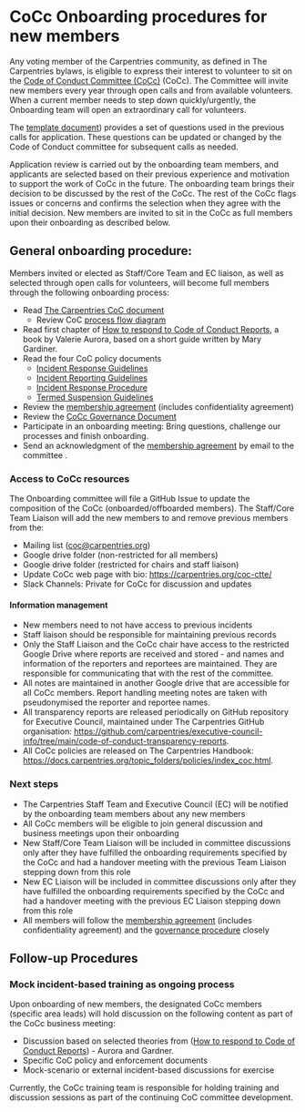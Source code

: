 # CoCc Onboarding procedures for new members

Any voting member of the Carpentries community, as defined in The Carpentries bylaws, is eligible to express their interest to volunteer to sit on the [Code of Conduct Committee (CoCc)](https://carpentries.org/coc-ctte/) (CoCc).
The Committee will invite new members every year  through open calls and from available volunteers. When a current member needs to step down quickly/urgently, the Onboarding team will open an extraordinary call for volunteers.

The [template document](https://docs.google.com/document/d/12GtF4xbnfm0aopKZAUOaFhKJ1OB1SOj09PHBbxY55kk/edit?usp=sharing)) provides a set of questions used in the previous calls for application. These questions can be updated or changed by the Code of Conduct committee for subsequent calls as needed.

Application review is carried out by the onboarding team members, and applicants are selected based on their previous experience and motivation to support the work of CoCc in the future.
The onboarding team brings their decision to be discussed by the rest of the CoCc. The rest of the CoCc flags issues or concerns and confirms the selection when they agree with the initial decision.
New members are invited to sit in the CoCc as full members upon their onboarding as described below.

## General onboarding procedure: 

Members invited or elected as Staff/Core Team and EC liaison, as well as selected through open calls for volunteers, will become full members through the following onboarding process:	

* Read [The Carpentries CoC document](https://docs.carpentries.org/topic_folders/policies/code-of-conduct.html)
  * Review CoC [process flow diagram](https://docs.carpentries.org/topic_folders/policies/code-of-conduct.html#process-flow-diagram)
* Read first chapter of [How to respond to Code of Conduct Reports](https://drive.google.com/file/d/1B3rC9fwSDDVzrJ-e-vCO5O4Q3ndfzy47/view), a book by Valerie Aurora, based on a short guide written by Mary Gardiner.
* Read the four CoC policy documents
  * [Incident Response Guidelines](https://docs.carpentries.org/topic_folders/policies/incident-response.html)
  * [Incident Reporting Guidelines](https://docs.carpentries.org/topic_folders/policies/incident-reporting.html)
  * [Incident Response Procedure](https://docs.carpentries.org/topic_folders/policies/enforcement-guidelines.html)
  * [Termed Suspension Guidelines](https://docs.carpentries.org/topic_folders/policies/termed-suspension.html)
* Review the [membership agreement](https://docs.carpentries.org/topic_folders/policies/coc-membership-agreement.html) (includes confidentiality agreement)
* Review the [CoCc Governance Document](https://docs.carpentries.org/topic_folders/policies/coc-governance.html)
* Participate in an onboarding meeting: Bring questions, challenge our processes and finish onboarding.
* Send an acknowledgment of the [membership agreement](https://docs.carpentries.org/topic_folders/policies/coc-membership-agreement.html) by email to the committee .

### Access to CoCc resources

The Onboarding committee will file a GitHub Issue to update the composition of the CoCc (onboarded/offboarded members). The Staff/Core Team Liaison will add the new members to and remove previous members from the:
* Mailing list (coc@carpentries.org)
* Google drive folder (non-restricted for all members)
* Google drive folder (restricted for chairs and staff liaison)
* Update CoCc web page with bio: https://carpentries.org/coc-ctte/
* Slack Channels: Private for CoCc for discussion and updates

#### Information management

* New members need to not have access to previous incidents 
* Staff liaison should be responsible for maintaining previous records
* Only the Staff Liaison and the CoCc chair have access to the restricted Google Drive where reports are received and stored - and names and information of the reporters and reportees are maintained. They are responsible for communicating that with the rest of the committee. 
* All notes are maintained in another Google drive that are accessible for all CoCc members. Report handling meeting notes are taken with pseudonymised the reporter and reportee names.
* All transparency reports are released periodically on GitHub repository for Executive Council, maintained under The Carpentries GitHub organisation: https://github.com/carpentries/executive-council-info/tree/main/code-of-conduct-transparency-reports. 
* All CoCc policies are released on The Carpentries Handbook: https://docs.carpentries.org/topic_folders/policies/index_coc.html. 


### Next steps

* The Carpentries Staff Team and Executive Council (EC) will be notified by the onboarding team members about any new members
* All CoCc members will be eligible to join general discussion and business meetings upon their onboarding
* New Staff/Core Team Liaison will be included in committee discussions only after they have fulfilled the onboarding requirements specified by the CoCc and had a handover meeting with the previous Team Liaison stepping down from this role
* New EC Liaison will be included in committee discussions only after they have fulfilled the onboarding requirements specified by the CoCc and had a handover meeting with the previous EC Liaison stepping down from this role
* All members will follow the [membership agreement](https://docs.carpentries.org/topic_folders/policies/coc-membership-agreement.html) (includes confidentiality agreement) and the [governance procedure](https://docs.carpentries.org/topic_folders/policies/coc-governance.html#)  closely


## Follow-up Procedures

### Mock incident-based training as ongoing process 

Upon onboarding of new members, the designated CoCc members (specific area leads) will hold discussion on the following content as part of the CoCc business meeting:
* Discussion based on selected theories from ([How to respond to Code of Conduct Reports](https://drive.google.com/file/d/1B3rC9fwSDDVzrJ-e-vCO5O4Q3ndfzy47/view)) -  Aurora and Gardner.
* Specific CoC policy and enforcement documents
* Mock-scenario or external incident-based discussions for exercise

Currently, the CoCc training team is responsible for holding training and discussion sessions as part of the continuing CoC committee development.
